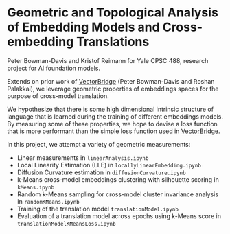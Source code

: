 # Geometric and Topological Analysis of Embedding Models and Cross-embedding Translations

Peter Bowman-Davis and Kristof Reimann for Yale CPSC 488, research project for AI foundation models.

Extends on prior work of [VectorBridge](https://github.com/P-H-B-D/EmbeddingsTranslation) (Peter Bowman-Davis and Roshan Palakkal), we leverage geometric properties of embeddings spaces for the purpose of cross-model translation. 

We hypothesize that there is some high dimensional intrinsic structure of language that is learned during the training of different embeddings models. By measuring some of these properties, we hope to devise a loss function that is more performant than the simple loss function used in [VectorBridge](https://github.com/P-H-B-D/EmbeddingsTranslation). 

In this project, we attempt a variety of geometric measurements: 
- Linear measurements in ```linearAnalysis.ipynb```
- Local Linearity Estimation (LLE) in ```locallyLinearEmbedding.ipynb```
- Diffusion Curvature estimation in ```diffusionCurvature.ipynb```
- k-Means cross-model embeddings clustering with silhouette scoring in ```kMeans.ipynb```
- Random k-Means sampling for cross-model cluster invariance analysis in ```randomKMeans.ipynb```
- Training of the translation model ```translationModel.ipynb```
- Evaluation of a translation model across epochs using k-Means score in ```translationModelKMeansLoss.ipynb```
